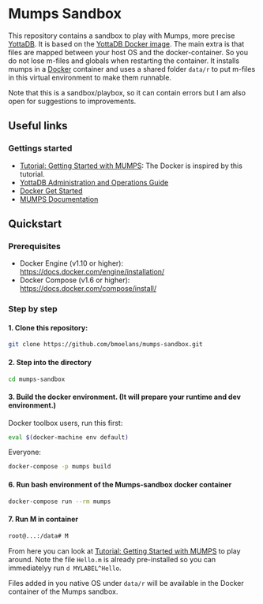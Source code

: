 # Mumps Sandbox

This repository contains a sandbox to play with Mumps, more precise [YottaDB](https://yottadb.com/).
It is based on the [YottaDB Docker image](https://hub.docker.com/r/yottadb/).
The main extra is that files are mapped between your host OS and the docker-container.
So you do not lose m-files and globals when restarting the container.
It installs mumps in a [Docker](https://www.docker.com/what-docker) container and uses
a shared folder `data/r` to put m-files in this virtual environment to make them runnable.

Note that this is a sandbox/playbox, so it can contain errors but I am also open for suggestions to improvements.

## Useful links


### Gettings started
* [Tutorial: Getting Started with MUMPS](http://www.lauradhamilton.com/tutorial-getting-started-with-mumps): The Docker is inspired by this tutorial.
* [YottaDB Administration and Operations Guide](https://docs.yottadb.com/AdminOpsGuide/index.html)
* [Docker Get Started](https://docs.docker.com/get-started/)
* [MUMPS Documentation](http://mumps.sourceforge.net/docs.html)


## Quickstart

### Prerequisites

* Docker Engine (v1.10 or higher): https://docs.docker.com/engine/installation/
* Docker Compose (v1.6 or higher): https://docs.docker.com/compose/install/


### Step by step

#### 1. Clone this repository:
```bash
git clone https://github.com/bmoelans/mumps-sandbox.git
```

#### 2. Step into the directory
```bash
cd mumps-sandbox
```

#### 3. Build the docker environment. (It will prepare your runtime and dev environment.)
Docker toolbox users, run this first:
```bash
eval $(docker-machine env default)
```
Everyone:
```bash
docker-compose -p mumps build
```

#### 6. Run bash environment of the Mumps-sandbox docker container
```bash
docker-compose run --rm mumps
```
#### 7. Run M in container
```bash
root@...:/data# M
```

From here you can look at [Tutorial: Getting Started with MUMPS](http://www.lauradhamilton.com/tutorial-getting-started-with-mumps) to play around. Note the file `Hello.m` is already pre-installed so you can immediatelyy run `d MYLABEL^Hello`.

Files added in you native OS under `data/r` will be available in the Docker container of the Mumps sandbox.
